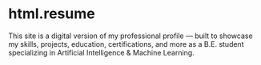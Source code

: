# html.resume
This site is a digital version of my professional profile — built to showcase my skills, projects, education, certifications, and more as a B.E. student specializing in Artificial Intelligence &amp; Machine Learning.
